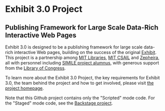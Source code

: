 Exhibit 3.0 Project
==============

Publishing Framework for Large Scale Data-Rich Interactive Web Pages
--------------------------------------------------------------------

Exhibit 3.0 is designed to be a publishing framework for large scale data-rich interactive Web pages, building on the success of the original [Exhibit][1]. This project is a partnership among [MIT Libraries][2], [MIT CSAIL][3] and [Zepheira][4], all with personnel including [SIMILE project alumnus][5], with generous support from the [Library of Congress][6].

To learn more about the Exhibit 3.0 Project, the key requirements for Exhibit 3.0, the team behind the project and how to get involved, please visit [the project homepage][7].

Note that this Github project contains only the "Scripted" mode code.  For the "Staged" mode code, see the [Backstage project][8].

[1]: http://www.simile-widgets.org/exhibit/
[2]: http://libraries.mit.edu/
[3]: http://csail.mit.edu/
[4]: http://zepheira.com/
[5]: http://simile.mit.edu/
[6]: http://loc.gov/
[7]: http://www.simile-widgets.org/exhibit3/
[8]: https://github.com/zepheira/backstage/
